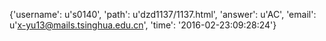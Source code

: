 {'username': u's0140', 'path': u'dzd1137/1137.html', 'answer': u'AC', 'email': u'x-yu13@mails.tsinghua.edu.cn', 'time': '2016-02-23:09:28:24'}